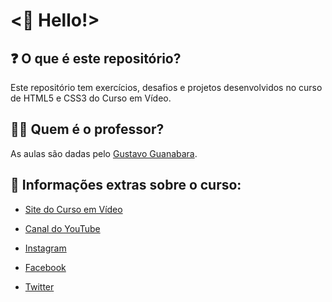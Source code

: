 # <🖖 Hello!>

## ❓ O que é este repositório?

Este repositório tem exercícios, desafios e projetos desenvolvidos no curso de HTML5 e CSS3 do Curso em Vídeo.

## 👨‍🏫 Quem é o professor?

As aulas são dadas pelo [Gustavo Guanabara](https://www.instagram.com/gustavoguanabara).

## 📄 Informações extras sobre o curso:

- [Site do Curso em Vídeo](https://www.cursoemvideo.com/)

- [Canal do YouTube](https://www.youtube.com/@CursoemVideo)

- [Instagram](https://www.instagram.com/cursoemvideo/)

- [Facebook](https://www.facebook.com/CursosEmVideo/)

- [Twitter](https://twitter.com/guanabara)
